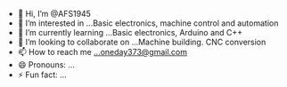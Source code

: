 - 👋 Hi, I’m @AFS1945
- 👀 I’m interested in ...Basic electronics, machine control and automation
- 🌱 I’m currently learning ...Basic electronics, Arduino and C++
- 💞️ I’m looking to collaborate on ...Machine building. CNC conversion
- 📫 How to reach me ...oneday373@gmail.com
- 😄 Pronouns: ...
- ⚡ Fun fact: ...

<!---
AFS1945/AFS1945 is a ✨ special ✨ repository because its `README.md` (this file) appears on your GitHub profile.
You can click the Preview link to take a look at your changes.
--->
